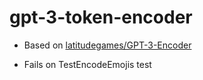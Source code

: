# gpt-3-token-encoder

- Based on [latitudegames/GPT-3-Encoder](https://github.com/latitudegames/GPT-3-Encoder)

- Fails on TestEncodeEmojis test
